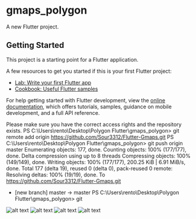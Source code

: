# gmaps_polygon

A new Flutter project.

## Getting Started

This project is a starting point for a Flutter application.

A few resources to get you started if this is your first Flutter project:

- [Lab: Write your first Flutter app](https://docs.flutter.dev/get-started/codelab)
- [Cookbook: Useful Flutter samples](https://docs.flutter.dev/cookbook)

For help getting started with Flutter development, view the
[online documentation](https://docs.flutter.dev/), which offers tutorials,
samples, guidance on mobile development, and a full API reference.



Please make sure you have the correct access rights
and the repository exists.
PS C:\Users\rento\Desktop\Polygon Flutter\gmaps_polygon> git remote add origin https://github.com/Sour3312/Flutter-Gmaps.git
PS C:\Users\rento\Desktop\Polygon Flutter\gmaps_polygon> git push origin master
Enumerating objects: 177, done.
Counting objects: 100% (177/177), done.
Delta compression using up to 8 threads
Compressing objects: 100% (149/149), done.
Writing objects: 100% (177/177), 200.25 KiB | 6.91 MiB/s, done.
Total 177 (delta 19), reused 0 (delta 0), pack-reused 0
remote: Resolving deltas: 100% (19/19), done.
To https://github.com/Sour3312/Flutter-Gmaps.git
 * [new branch]      master -> master
PS C:\Users\rento\Desktop\Polygon Flutter\gmaps_polygon> git

![alt text](assets/Screenshot_1655787114.png)
![alt text](assets/Screenshot_1655787131.png)
![alt text](assets/Screenshot_1655787239.png)
![alt text](assets/Screenshot_1655787259.png)
